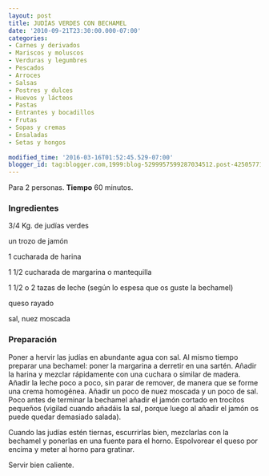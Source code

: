 ```yaml
---
layout: post
title: JUDÍAS VERDES CON BECHAMEL
date: '2010-09-21T23:30:00.000-07:00'
categories:
- Carnes y derivados
- Mariscos y moluscos
- Verduras y legumbres
- Pescados
- Arroces
- Salsas
- Postres y dulces
- Huevos y lácteos
- Pastas
- Entrantes y bocadillos
- Frutas
- Sopas y cremas
- Ensaladas
- Setas y hongos
 
modified_time: '2016-03-16T01:52:45.529-07:00'
blogger_id: tag:blogger.com,1999:blog-5299957599287034512.post-4250577100025204306
---
```


Para 2 personas.
<b>Tiempo</b> 60 minutos.

<h3>Ingredientes</h3>

3/4 Kg. de judías verdes

un trozo de jamón

1 cucharada de harina

1 1/2 cucharada de margarina o mantequilla

1 1/2 o 2 tazas de leche (según lo espesa que os guste la bechamel)

queso rayado

sal, nuez moscada

<h3>Preparación</h3>

Poner a hervir las judías en abundante agua con sal. Al mismo tiempo preparar una bechamel: poner la margarina a derretir en una sartén. Añadir la harina y mezclar rápidamente con una cuchara o similar de madera. Añadir la leche poco a poco, sin parar de remover, de manera que se forme una crema homogénea. Añadir un poco de nuez moscada y un poco de sal. Poco antes de terminar la bechamel añadir el jamón cortado en trocitos pequeños (vigilad cuando añadáis la sal, porque luego al añadir el jamón os puede quedar demasiado salada).

Cuando las judías estén tiernas, escurrirlas bien, mezclarlas con la bechamel y ponerlas en una fuente para el horno. Espolvorear el queso por encima y meter al horno para gratinar.

Servir bien caliente.

